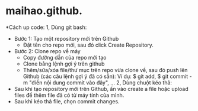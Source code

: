 # maihao.github.
*Cách up code:
1, Dùng git bash:
- Bước 1: Tạo một repository mới trên Github
    + Đặt tên cho repo mới, sau đó click Create Repository.
- Bước 2: Clone repo về máy
    + Copy đường dẫn của repo mới tạo
    + Clone bằng lệnh gợi ý trên github
    + Thêm/sửa/xóa file/thư mục trên repo vừa clone về, sau đó push lên Github (các câu lệnh gợi ý đã có sẵn):
        Ví dụ: $ git add, $ git commit -m "điền nội dung commit vào đây", ...
2, Dùng chuột kéo thả:
- Sau khi tạo repository mới trên Github, ấn vào create a file hoặc upload files để thêm file đã có từ máy tính của mình.
- Sau khi kéo thả file, chọn commit changes.
       
    
